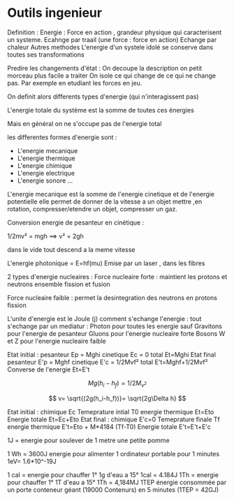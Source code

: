 # Outils ingenieur

Definition :
Energie : Force en action , grandeur physique qui caracterisent un systeme. Ecahnge par traail (une force : force en action)
Echange par chaleur
Autres methodes 
L'energie d'un systele idolé se conserve dans toutes ses transformations

Predire les changements d'état : 
On decoupe la description on petit morceau plus facile a traiter
On isole ce qui change de ce qui ne change pas. Par exemple en etudiant les forces en jeu.

On definit alors differents types d'energie (qui n'interagissent pas)

L'energie totale du système est la somme de toutes ces énergies 

Mais en général on ne s'occupe pas de l'energie total 

les differentes formes d'energie sont :
- L'energie mecanique
- L'energie thermique
- L'energie chimique
- L'energie electrique
- L'energie sonore 
... 

L'energie mecanique est la somme de l'energie cinetique et de l'energie potentielle
elle permet de donner de la vitesse a un objet mettre ,en rotation, compresser/etendre un objet, compresser un gaz.

Conversion energie de pesanteur en cinétique : 

1/2mv² = mgh ==> v² = 2gh

dans le vide tout descend a la meme vitesse

L'energie photonique = E=hf(mu)
Emise par un laser , dans les fibres 

2 types d'energie nucleaires : 
Force nucleaire forte : maintient les protons et neutrons ensemble
fission et fusion

Force nucleaire faible : permet la desintegration des neutrons en protons
fission 

L'unite d'energie est le Joule (j) 
comment s'echange l'energie : 
tout s'echange par un mediatur : 
Photon pour toutes les energie sauf 
Gravitons pour l'energie de pesanteur
Gluons pour l'energie nucleaire forte
Bosons W et Z pour l'energie nucleaire faible

Etat initial : 
pesanteur Ep = Mghi
cinetique Ec = 0
total Et=Mghi
Etat final 
pesanteur E'p = Mghf
cinetique E'c = 1/2Mvf²
total E't=Mghf+1/2Mvf²
Converse de l'energie Et=E't

$$Mg(h_i-h_f)=1/2M_{v^2}$$

$$ v= \sqrt{(2g(h_i-h_f))}= \sqrt{2g\Delta h} $$

Etat initial :
chimique Ec
Temeprature intial T0 energie thermique Et=Eto
Energie totale Et=Ec+Eto
Etat final :
chimique E'c=0
Temeprature finale Tf energie thermique E't=Eto + M*4184 (Tf-T0)
Energie totale E't=E't+E'c

1J = energie pour soulever de 1 metre une petite pomme 

1 Wh = 3600J energie pour alimenter 1 ordinateur portable pour 1 minutes
1eV= 1.6*10^-19J 

1 cal = energie pour chauffer 1° 1g d'eau a 15° 1cal = 4.184J 
1Th = energie pour chauffer 1° 1T d'eau a 15° 1Th = 4,184MJ
1TEP énergie consommée par un porte conteneur géant (19000 Contenurs) en 5 minutes (1TEP = 42GJ)
